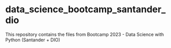 # data_science_bootcamp_santander_dio
This repository contains the files from Bootcamp 2023 - Data Science with Python (Santander + DIO)
